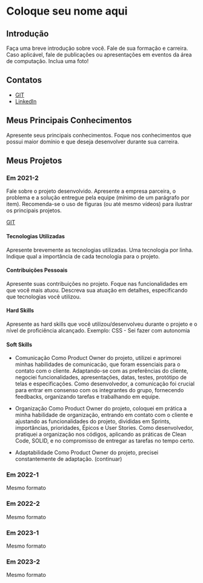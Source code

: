 # Coloque seu nome aqui

## Introdução

Faça uma breve introdução sobre você. Fale de sua formação e carreira. Caso aplicável, fale de publicações ou apresentações em eventos da área de computação. Inclua uma foto!

## Contatos
* [GIT](https://www.git.com)
* [LinkedIn](https://www.linkedin.com)

## Meus Principais Conhecimentos
Apresente seus principais conhecimentos. Foque nos conhecimentos que possui maior domínio e que deseja desenvolver durante sua carreira.


## Meus Projetos

### Em 2021-2
Fale sobre o projeto desenvolvido. Apresente a empresa parceira, o problema e a solução entregue pela equipe (mínimo de um parágrafo por item). Recomenda-se o uso de figuras (ou até mesmo vídeos) para ilustrar os principais projetos.

[GIT](https://www.git.com)

#### Tecnologias Utilizadas
Apresente brevemente as tecnologias utilizadas. Uma tecnologia por linha. Indique qual a importância de cada tecnologia para o projeto.

#### Contribuições Pessoais
Apresente suas contribuições no projeto. Foque nas funcionalidades em que você mais atuou. Descreva sua atuação em detalhes, especificando que tecnologias você utilizou.

#### Hard Skills
Apresente as hard skills que você utilizou/desenvolveu durante o projeto e o nível de proficiência alcançado. Exemplo: CSS - Sei fazer com autonomia

#### Soft Skills
- Comunicação
  Como Product Owner do projeto, utilizei e aprimorei minhas habilidades de comunicacão, que foram essenciais para o contato     com o cliente. Adaptando-se com as preferências do cliente, negociei funcionalidades, apresentações, datas, testes,            protótipo de telas e especificações. Como desenvolvedor, a comunicação foi crucial para entrar em consenso com os              integrantes do grupo, fornecendo feedbacks, organizando tarefas e trabalhando em equipe.
  
- Organização
  Como Product Owner do projeto, coloquei em prática a minha habilidade de organização, entrando em contato com o cliente e      ajustando as funcionalidades do projeto, divididas em Sprints, importâncias, prioridades, Épicos e User Stories. Como          desenvolvedor, pratiquei a organização nos códigos, aplicando as práticas de Clean Code, SOLID, e no compromisso de entregar   as tarefas no tempo certo.

- Adaptabilidade
  Como Product Owner do projeto, precisei constantemente de adaptação. (continuar)
### Em 2022-1
Mesmo formato

### Em 2022-2
Mesmo formato

### Em 2023-1
Mesmo formato

### Em 2023-2
Mesmo formato






